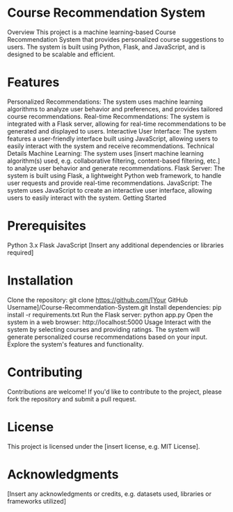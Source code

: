 # Course Recommendation System
Overview
This project is a machine learning-based Course Recommendation System that provides personalized course suggestions to users. The system is built using Python, Flask, and JavaScript, and is designed to be scalable and efficient.

# Features
Personalized Recommendations: The system uses machine learning algorithms to analyze user behavior and preferences, and provides tailored course recommendations.
Real-time Recommendations: The system is integrated with a Flask server, allowing for real-time recommendations to be generated and displayed to users.
Interactive User Interface: The system features a user-friendly interface built using JavaScript, allowing users to easily interact with the system and receive recommendations.
Technical Details
Machine Learning: The system uses [insert machine learning algorithm(s) used, e.g. collaborative filtering, content-based filtering, etc.] to analyze user behavior and generate recommendations.
Flask Server: The system is built using Flask, a lightweight Python web framework, to handle user requests and provide real-time recommendations.
JavaScript: The system uses JavaScript to create an interactive user interface, allowing users to easily interact with the system.
Getting Started
# Prerequisites
Python 3.x
Flask
JavaScript
[Insert any additional dependencies or libraries required]
# Installation
Clone the repository: git clone https://github.com/[Your GitHub Username]/Course-Recommendation-System.git
Install dependencies: pip install -r requirements.txt
Run the Flask server: python app.py
Open the system in a web browser: http://localhost:5000
Usage
Interact with the system by selecting courses and providing ratings.
The system will generate personalized course recommendations based on your input.
Explore the system's features and functionality.
# Contributing
Contributions are welcome! If you'd like to contribute to the project, please fork the repository and submit a pull request.

# License
This project is licensed under the [insert license, e.g. MIT License].

# Acknowledgments
[Insert any acknowledgments or credits, e.g. datasets used, libraries or frameworks utilized]
